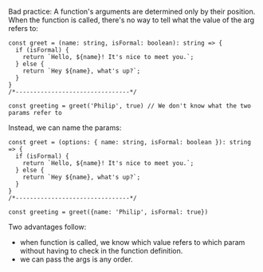Bad practice: A function's arguments are determined only by their position. When the function is called, there's no way to tell what the value of the arg refers to:

```TS
const greet = (name: string, isFormal: boolean): string => {
  if (isFormal) {
    return `Hello, ${name}! It's nice to meet you.`;
  } else {
    return `Hey ${name}, what's up?`;
  }
}
/*--------------------------------*/

const greeting = greet('Philip', true) // We don't know what the two params refer to
```

Instead, we can name the params:
```TS
const greet = (options: { name: string, isFormal: boolean }): string => {
  if (isFormal) {
    return `Hello, ${name}! It's nice to meet you.`;
  } else {
    return `Hey ${name}, what's up?`;
  }
}
/*--------------------------------*/

const greeting = greet({name: 'Philip', isFormal: true})
```

Two advantages follow: 
- when function is called, we know which value refers to which param without having to check in the function definition.
- we can pass the args is any order.